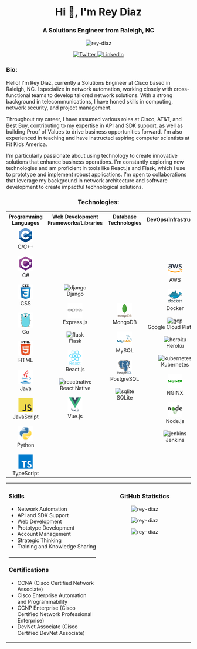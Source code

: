 <h1 align="center">Hi 👋, I'm Rey Diaz</h1>
<h3 align="center">A Solutions Engineer from Raleigh, NC</h3>
<p align="center"> <img src="https://komarev.com/ghpvc/?username=rey-diaz&label=Profile%20views&color=0e75b6&style=flat" alt="rey-diaz" /> </p>
<p align="center">
  <a href="https://twitter.com/Rey_Diaz_Coding" target="_blank">
    <img src="https://img.shields.io/twitter/follow/Rey_Diaz_Coding?logo=twitter&style=for-the-badge" alt="Twitter" />
  </a>
  <a href="https://www.linkedin.com/in/reinoldiaz/" target="_blank">
    <img src="https://img.shields.io/badge/-Rey%20Diaz-blue?style=for-the-badge&logo=Linkedin&logoColor=white" alt="LinkedIn" />
  </a>
</p>
<h3 align="left">Bio:</h3>
<p align="left">
  Hello! I'm Rey Diaz, currently a Solutions Engineer at Cisco based in Raleigh, NC. I specialize in network automation, working closely with cross-functional teams to develop tailored network solutions. With a strong background in telecommunications, I have honed skills in computing, network security, and project management.
</p>
<p align="left">
  Throughout my career, I have assumed various roles at Cisco, AT&T, and Best Buy, contributing to my expertise in API and SDK support, as well as building Proof of Values to drive business opportunities forward. I'm also experienced in teaching and have instructed aspiring computer scientists at Fit Kids America.
</p>
<p align="left">
  I'm particularly passionate about using technology to create innovative solutions that enhance business operations. I'm constantly exploring new technologies and am proficient in tools like React.js and Flask, which I use to prototype and implement robust applications. I'm open to collaborations that leverage my background in network architecture and software development to create impactful technological solutions.
</p>

<h3 align="center">Technologies:</h3>

<table align="center" width="100%">
  <tr>
    <th>Programming Languages</th>
    <th>Web Development Frameworks/Libraries</th>
    <th>Database Technologies</th>
    <th>DevOps/Infrastructure</th>
    <th>Other Tools/Frameworks</th>
    <th>Data Analysis/Visualization</th>
    <th>Design/Prototyping</th>
  </tr>
  <tr>
    <td align="center">
      <img src="https://raw.githubusercontent.com/devicons/devicon/master/icons/cplusplus/cplusplus-original.svg" alt="cplusplus" width="40" height="40"/><br>C/C++<br><br>
      <img src="https://raw.githubusercontent.com/devicons/devicon/master/icons/csharp/csharp-original.svg" alt="csharp" width="40" height="40"/><br>C#<br><br>
      <img src="https://raw.githubusercontent.com/devicons/devicon/master/icons/css3/css3-original-wordmark.svg" alt="css3" width="40" height="40"/><br>CSS<br><br>
      <img src="https://raw.githubusercontent.com/devicons/devicon/master/icons/go/go-original.svg" alt="go" width="40" height="40"/><br>Go<br><br>
      <img src="https://raw.githubusercontent.com/devicons/devicon/master/icons/html5/html5-original-wordmark.svg" alt="html5" width="40" height="40"/><br>HTML<br><br>
      <img src="https://raw.githubusercontent.com/devicons/devicon/master/icons/java/java-original.svg" alt="java" width="40" height="40"/><br>Java<br><br>
      <img src="https://raw.githubusercontent.com/devicons/devicon/master/icons/javascript/javascript-original.svg" alt="javascript" width="40" height="40"/><br>JavaScript<br><br>
      <img src="https://raw.githubusercontent.com/devicons/devicon/master/icons/python/python-original.svg" alt="python" width="40" height="40"/><br>Python<br><br>
      <img src="https://raw.githubusercontent.com/devicons/devicon/master/icons/typescript/typescript-original.svg" alt="typescript" width="40" height="40"/><br>TypeScript
    </td>
    <td align="center">
      <img src="https://cdn.worldvectorlogo.com/logos/django.svg" alt="django" width="40" height="40"/><br>Django<br><br>
      <img src="https://raw.githubusercontent.com/devicons/devicon/master/icons/express/express-original-wordmark.svg" alt="express" width="40" height="40"/><br>Express.js<br><br>
      <img src="https://www.vectorlogo.zone/logos/pocoo_flask/pocoo_flask-icon.svg" alt="flask" width="40" height="40"/><br>Flask<br><br>
      <img src="https://raw.githubusercontent.com/devicons/devicon/master/icons/react/react-original-wordmark.svg" alt="react" width="40" height="40"/><br>React.js<br><br>
      <img src="https://reactnative.dev/img/header_logo.svg" alt="reactnative" width="40" height="40"/><br>React Native<br><br>
      <img src="https://raw.githubusercontent.com/devicons/devicon/master/icons/vuejs/vuejs-original-wordmark.svg" alt="vuejs" width="40" height="40"/><br>Vue.js
    </td>
    <td align="center">
      <img src="https://raw.githubusercontent.com/devicons/devicon/master/icons/mongodb/mongodb-original-wordmark.svg" alt="mongodb" width="40" height="40"/><br>MongoDB<br><br>
      <img src="https://raw.githubusercontent.com/devicons/devicon/master/icons/mysql/mysql-original-wordmark.svg" alt="mysql" width="40" height="40"/><br>MySQL<br><br>
      <img src="https://raw.githubusercontent.com/devicons/devicon/master/icons/postgresql/postgresql-original-wordmark.svg" alt="postgresql" width="40" height="40"/><br>PostgreSQL<br><br>
      <img src="https://www.vectorlogo.zone/logos/sqlite/sqlite-icon.svg" alt="sqlite" width="40" height="40"/><br>SQLite
    </td>
    <td align="center">
      <img src="https://raw.githubusercontent.com/devicons/devicon/master/icons/amazonwebservices/amazonwebservices-original-wordmark.svg" alt="aws" width="40" height="40"/><br>AWS<br><br>
      <img src="https://raw.githubusercontent.com/devicons/devicon/master/icons/docker/docker-original-wordmark.svg" alt="docker" width="40" height="40"/><br>Docker<br><br>
      <img src="https://www.vectorlogo.zone/logos/google_cloud/google_cloud-icon.svg" alt="gcp" width="40" height="40"/><br>Google Cloud Platform<br><br>
      <img src="https://www.vectorlogo.zone/logos/heroku/heroku-icon.svg" alt="heroku" width="40" height="40"/><br>Heroku<br><br>
      <img src="https://www.vectorlogo.zone/logos/kubernetes/kubernetes-icon.svg" alt="kubernetes" width="40" height "40"/><br>Kubernetes<br><br>
      <img src="https://raw.githubusercontent.com/devicons/devicon/master/icons/nginx/nginx-original.svg" alt="nginx" width="40" height="40"/><br>NGINX<br><br>
      <img src="https://raw.githubusercontent.com/devicons/devicon/master/icons/nodejs/nodejs-original-wordmark.svg" alt="nodejs" width="40" height="40"/><br>Node.js<br><br>
      <img src="https://www.vectorlogo.zone/logos/jenkins/jenkins-icon.svg" alt="jenkins" width="40" height="40"/><br>Jenkins
    </td>
    <td align="center">
      <img src="https://download.blender.org/branding/community/blender_community_badge_white.svg" alt="blender" width="40" height="40"/><br>Blender<br><br>
      <img src="https://raw.githubusercontent.com/devicons/devicon/master/icons/electron/electron-original.svg" alt="electron" width="40" height="40"/><br>Electron<br><br>
      <img src="https://www.vectorlogo.zone/logos/git-scm/git-scm-icon.svg" alt="git" width="40" height="40"/><br>Git<br><br>
      <img src="https://raw.githubusercontent.com/detain/svg-logos/780f25886640cef088af994181646db2f6b1a3f8/svg/selenium-logo.svg" alt="selenium" width="40" height="40"/><br>Selenium<br><br>
      <img src="https://www.vectorlogo.zone/logos/unity3d/unity3d-icon.svg" alt="unity" width="40" height="40"/><br>Unity<br><br>
      <img src="https://raw.githubusercontent.com/kenangundogan/fontisto/036b7eca71aab1bef8e6a0518f7329f13ed62f6b/icons/svg/brand/unreal-engine.svg" alt="unreal" width="40" height="40"/><br>Unreal Engine
      <img src="https://cdn.worldvectorlogo.com/logos/arduino-1.svg" alt="arduino" width="40" height="40"/><br>Arduino<br><br>
      <img src="https://www.vectorlogo.zone/logos/ifttt/ifttt-ar21.svg" alt="ifttt" width="40" height="40"/><br>IFTTT<br><br>
      <img src="https://www.vectorlogo.zone/logos/zapier/zapier-icon.svg" alt="zapier" width="40" height="40"/><br>Zapier
    </td>
    <td align="center">
      <img src="https://www.chartjs.org/media/logo-title.svg" alt="chartjs" width="40" height="40"/><br>Chart.js<br><br>
      <img src="https://www.vectorlogo.zone/logos/grafana/grafana-icon.svg" alt="grafana" width="40" height="40"/><br>Grafana<br><br>
      <img src="https://www.vectorlogo.zone/logos/opencv/opencv-icon.svg" alt="opencv" width="40" height="40"/><br>OpenCV<br><br>
      <img src="https://raw.githubusercontent.com/devicons/devicon/2ae2a900d2f041da66e950e4d48052658d850630/icons/pandas/pandas-original.svg" alt="pandas" width="40" height="40"/><br>Pandas
    </td>
    <td align="center">
      <img src="https://www.vectorlogo.zone/logos/figma/figma-icon.svg" alt="figma" width="40" height="40"/><br>Figma<br><br>
      <img src="https://raw.githubusercontent.com/devicons/devicon/master/icons/sass/sass-original.svg" alt="sass" width="40" height="40"/><br>Sass
    
</table>
<table align="center">
  <tr>
    <td valign="top" width="50%">
      <h3>Skills</h3>
      <ul>
        <li>Network Automation</li>
        <li>API and SDK Support</li>
        <li>Web Development</li>
        <li>Prototype Development</li>
        <li>Account Management</li>
        <li>Strategic Thinking</li>
        <li>Training and Knowledge Sharing</li>
      </ul>
      <hr style="border:0; border-top:1px solid #ccc; margin: 20px 0;"> <!-- Horizontal line to separate sections -->
      <h3>Certifications</h3>
      <ul>
        <li>CCNA (Cisco Certified Network Associate)</li>
        <li>Cisco Enterprise Automation and Programmability</li>
        <li>CCNP Enterprise (Cisco Certified Network Professional Enterprise)</li>
        <li>DevNet Associate (Cisco Certified DevNet Associate)</li>
      </ul>
    </td>
    <td valign="top" width="50%">
      <h3 align="center">GitHub Statistics</h3>
      <p align="center">
        <img src="https://github-readme-stats.vercel.app/api/top-langs?username=rey-diaz&show_icons=true&locale=en&layout=compact" alt="rey-diaz" />
      </p>
      <p align="center">
        <img src="https://github-readme-stats.vercel.app/api?username=rey-diaz&show_icons=true&locale=en" alt="rey-diaz" />
      </p>
      <p align="center">
        <img src="https://github-readme-streak-stats.herokuapp.com/?user=rey-diaz&" alt="rey-diaz" />
      </p>
    </td>
  </tr>
</table>

